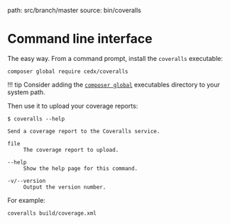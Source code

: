 path: src/branch/master
source: bin/coveralls

# Command line interface
The easy way. From a command prompt, install the `coveralls` executable:

```shell
composer global require cedx/coveralls
```

!!! tip
    Consider adding the [`composer global`](https://getcomposer.org/doc/03-cli.md#global) executables directory to your system path.

Then use it to upload your coverage reports:

```shell
$ coveralls --help

Send a coverage report to the Coveralls service.

file
     The coverage report to upload.

--help
     Show the help page for this command.

-v/--version
     Output the version number.
```

For example:

```shell
coveralls build/coverage.xml
```
